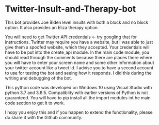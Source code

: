 # Twitter-Insult-and-Therapy-bot
This bot provides Joe Biden level insults with both a block and no block option.  It also provides an Eliza therapy option. 

You will need to get Twitter API credentials <- try googling that for instructions.  Twitter may require you have a website, 
but I was able to just give them a spoofed website, which they accepted. Your credentials will have to be put into the create_api 
module. 
In the main code module, you should read through the comments because there are places there where you will have to enter your
screen name and some other information about your twitter account like a tweet id. 
I advise you to have a second account to use for testing the bot and seeing how it responds.  I did this during the writing 
and debugging of the bot.

This python code was developed on Windows 10 using Visual Studio with python 3.7 and 3.8.5.  Compatiblity with earlier 
versions of Python is not guaranteed. You will have to pip install all the import modules int he main code section to get it to work.

I hopy you enjoy this and if you happen to extend the functionality, please do share it with the Github community.


